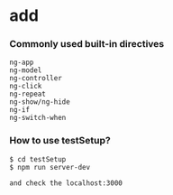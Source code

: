 # add

### Commonly used built-in directives

```
ng-app
ng-model
ng-controller
ng-click
ng-repeat
ng-show/ng-hide
ng-if
ng-switch-when
```

### How to use testSetup? 
```
$ cd testSetup
$ npm run server-dev

and check the localhost:3000

```

